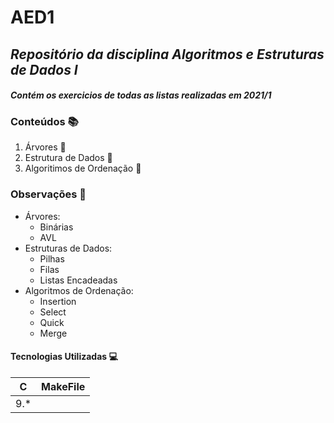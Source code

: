 # AED1
## _Repositório da disciplina Algoritmos e Estruturas de Dados I_
#### _Contém os exercicios de todas as listas realizadas em 2021/1_

### Conteúdos 📚

1. Árvores 📌
2. Estrutura de Dados 📌
3. Algoritimos de Ordenação 📌 

### Observações 📌

+ Árvores:
    + Binárias
    + AVL 
+ Estruturas de Dados:
    + Pilhas
    + Filas
    + Listas Encadeadas
+ Algoritmos de Ordenação:
    + Insertion
    + Select
    + Quick
    + Merge 

#### Tecnologias Utilizadas 💻

|  C  | MakeFile |
|-----|----------|
| 9.* |          |


